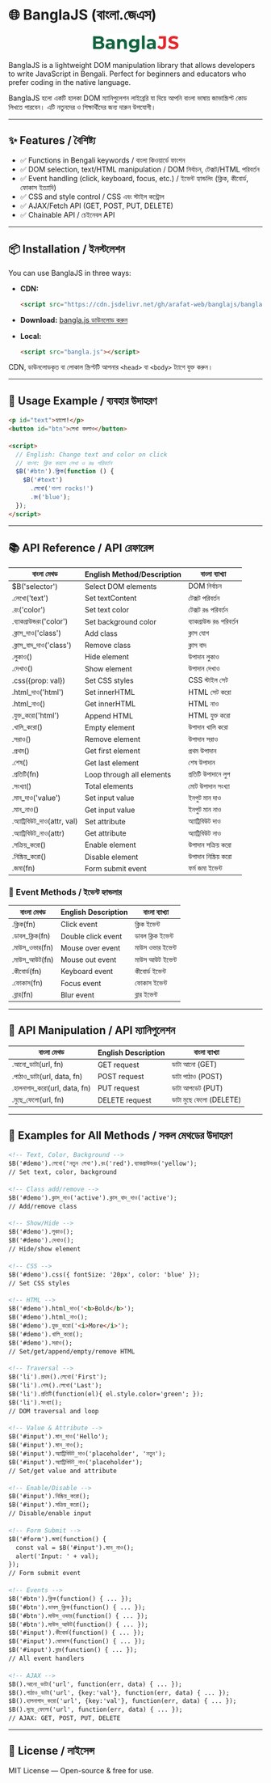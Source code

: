 # 🌐 BanglaJS (বাংলা.জেএস)
<p align="center">
    <img src="banglajs.png" alt="BanglaJS Logo" width="180">
</p>
BanglaJS is a lightweight DOM manipulation library that allows developers to write JavaScript in Bengali. Perfect for beginners and educators who prefer coding in the native language.

BanglaJS হলো একটি হালকা DOM ম্যানিপুলেশন লাইব্রেরি যা দিয়ে আপনি বাংলা ভাষায় জাভাস্ক্রিপ্ট কোড লিখতে পারবেন। এটি নতুনদের ও শিক্ষার্থীদের জন্য দারুন উপযোগী।

---

## ✨ Features / বৈশিষ্ট্য

* ✅ Functions in Bengali keywords / বাংলা কিওয়ার্ডে ফাংশন
* ✅ DOM selection, text/HTML manipulation / DOM নির্বাচন, টেক্সট/HTML পরিবর্তন
* ✅ Event handling (click, keyboard, focus, etc.) / ইভেন্ট হ্যান্ডলিং (ক্লিক, কীবোর্ড, ফোকাস ইত্যাদি)
* ✅ CSS and style control / CSS এবং স্টাইল কন্ট্রোল
* ✅ AJAX/Fetch API (GET, POST, PUT, DELETE)
* ✅ Chainable API / চেইনেবল API

---

## 📦 Installation / ইনস্টলেশন

You can use BanglaJS in three ways:

- **CDN:**
    ```html
    <script src="https://cdn.jsdelivr.net/gh/arafat-web/banglajs/bangla.js"></script>
    ```

- **Download:**
    [bangla.js ডাউনলোড করুন](https://github.com/arafat-web/banglajs/archive/refs/heads/master.zip)

- **Local:**
    ```html
    <script src="bangla.js"></script>
    ```

CDN, ডাউনলোডকৃত বা লোকাল স্ক্রিপ্টটি আপনার `<head>` বা `<body>` ট্যাগে যুক্ত করুন।

---

## 🧪 Usage Example / ব্যবহার উদাহরণ

```html
<p id="text">হ্যালো!</p>
<button id="btn">লেখা বদলাও</button>

<script>
  // English: Change text and color on click
  // বাংলা: ক্লিক করলে লেখা ও রঙ পরিবর্তন
  $B('#btn').ক্লিক(function () {
    $B('#text')
      .লেখো('বাংলা rocks!')
      .রং('blue');
  });
</script>
```

---

## 📚 API Reference / API রেফারেন্স

| বাংলা মেথড                    | English Method/Description         | বাংলা ব্যাখ্যা                |
| ----------------------------- | ---------------------------------- | ----------------------------- |
| $B('selector')                | Select DOM elements                | DOM নির্বাচন                  |
| .লেখো('text')                 | Set textContent                    | টেক্সট পরিবর্তন              |
| .রং('color')                  | Set text color                     | টেক্সট রঙ পরিবর্তন           |
| .ব্যাকগ্রাউন্ডরং('color')     | Set background color               | ব্যাকগ্রাউন্ড রঙ পরিবর্তন     |
| .ক্লাস_দাও('class')           | Add class                          | ক্লাস যোগ                    |
| .ক্লাস_বাদ_দাও('class')       | Remove class                       | ক্লাস বাদ                    |
| .লুকাও()                      | Hide element                       | উপাদান লুকাও                 |
| .দেখাও()                      | Show element                       | উপাদান দেখাও                 |
| .css({prop: val})             | Set CSS styles                     | CSS স্টাইল সেট               |
| .html_দাও('html')             | Set innerHTML                      | HTML সেট করো                 |
| .html_নাও()                   | Get innerHTML                      | HTML নাও                     |
| .যুক্ত_করো('html')            | Append HTML                        | HTML যুক্ত করো               |
| .খালি_করো()                   | Empty element                      | উপাদান খালি করো              |
| .সরাও()                       | Remove element                     | উপাদান সরাও                  |
| .প্রথম()                      | Get first element                  | প্রথম উপাদান                 |
| .শেষ()                        | Get last element                   | শেষ উপাদান                   |
| .প্রতিটি(fn)                  | Loop through all elements          | প্রতিটি উপাদানে লুপ           |
| .সংখ্যা()                     | Total elements                     | মোট উপাদান সংখ্যা            |
| .মান_দাও('value')             | Set input value                    | ইনপুট মান দাও                |
| .মান_নাও()                    | Get input value                    | ইনপুট মান নাও                |
| .অ্যাট্রিবিউট_দাও(attr, val)  | Set attribute                      | অ্যাট্রিবিউট দাও              |
| .অ্যাট্রিবিউট_নাও(attr)       | Get attribute                      | অ্যাট্রিবিউট নাও              |
| .সক্রিয়_করো()                | Enable element                     | উপাদান সক্রিয় করো           |
| .নিষ্ক্রিয়_করো()              | Disable element                    | উপাদান নিষ্ক্রিয় করো         |
| .জমা(fn)                      | Form submit event                  | ফর্ম জমা ইভেন্ট              |

### 🎯 Event Methods / ইভেন্ট হ্যান্ডলার

| বাংলা মেথড                | English Description         | বাংলা ব্যাখ্যা           |
| ------------------------- | -------------------------- | ------------------------ |
| .ক্লিক(fn)                | Click event                | ক্লিক ইভেন্ট             |
| .ডাবল_ক্লিক(fn)           | Double click event         | ডাবল ক্লিক ইভেন্ট        |
| .মাউস_ওভার(fn)           | Mouse over event           | মাউস ওভার ইভেন্ট        |
| .মাউস_আউট(fn)            | Mouse out event            | মাউস আউট ইভেন্ট         |
| .কীবোর্ড(fn)             | Keyboard event             | কীবোর্ড ইভেন্ট          |
| .ফোকাস(fn)               | Focus event                | ফোকাস ইভেন্ট            |
| .ব্লার(fn)                | Blur event                 | ব্লার ইভেন্ট             |

---

## 🔗 API Manipulation / API ম্যানিপুলেশন

| বাংলা মেথড                    | English Description         | বাংলা ব্যাখ্যা           |
| ----------------------------- | -------------------------- | ------------------------ |
| .আনো_ডাটা(url, fn)           | GET request                | ডাটা আনো (GET)          |
| .পাঠাও_ডাটা(url, data, fn)   | POST request               | ডাটা পাঠাও (POST)       |
| .হালনাগাদ_করো(url, data, fn) | PUT request                | ডাটা আপডেট (PUT)        |
| .মুছে_ফেলো(url, fn)          | DELETE request             | ডাটা মুছে ফেলো (DELETE) |

---

## 📝 Examples for All Methods / সকল মেথডের উদাহরণ

```html
<!-- Text, Color, Background -->
$B('#demo').লেখো('নতুন লেখা').রং('red').ব্যাকগ্রাউন্ডরং('yellow');
// Set text, color, background

<!-- Class add/remove -->
$B('#demo').ক্লাস_দাও('active').ক্লাস_বাদ_দাও('active');
// Add/remove class

<!-- Show/Hide -->
$B('#demo').লুকাও();
$B('#demo').দেখাও();
// Hide/show element

<!-- CSS -->
$B('#demo').css({ fontSize: '20px', color: 'blue' });
// Set CSS styles

<!-- HTML -->
$B('#demo').html_দাও('<b>Bold</b>');
$B('#demo').html_নাও();
$B('#demo').যুক্ত_করো('<i>More</i>');
$B('#demo').খালি_করো();
$B('#demo').সরাও();
// Set/get/append/empty/remove HTML

<!-- Traversal -->
$B('li').প্রথম().লেখো('First');
$B('li').শেষ().লেখো('Last');
$B('li').প্রতিটি(function(el){ el.style.color='green'; });
$B('li').সংখ্যা();
// DOM traversal and loop

<!-- Value & Attribute -->
$B('#input').মান_দাও('Hello');
$B('#input').মান_নাও();
$B('#input').অ্যাট্রিবিউট_দাও('placeholder', 'নতুন');
$B('#input').অ্যাট্রিবিউট_নাও('placeholder');
// Set/get value and attribute

<!-- Enable/Disable -->
$B('#input').নিষ্ক্রিয়_করো();
$B('#input').সক্রিয়_করো();
// Disable/enable input

<!-- Form Submit -->
$B('#form').জমা(function() {
  const val = $B('#input').মান_নাও();
  alert('Input: ' + val);
});
// Form submit event

<!-- Events -->
$B('#btn').ক্লিক(function() { ... });
$B('#btn').ডাবল_ক্লিক(function() { ... });
$B('#btn').মাউস_ওভার(function() { ... });
$B('#btn').মাউস_আউট(function() { ... });
$B('#input').কীবোর্ড(function() { ... });
$B('#input').ফোকাস(function() { ... });
$B('#input').ব্লার(function() { ... });
// All event handlers

<!-- AJAX -->
$B().আনো_ডাটা('url', function(err, data) { ... });
$B().পাঠাও_ডাটা('url', {key:'val'}, function(err, data) { ... });
$B().হালনাগাদ_করো('url', {key:'val'}, function(err, data) { ... });
$B().মুছে_ফেলো('url', function(err, data) { ... });
// AJAX: GET, POST, PUT, DELETE
```

---

## 📃 License / লাইসেন্স

MIT License — Open-source & free for use.
